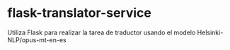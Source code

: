 # flask-translator-service
Utiliza Flask para realizar la tarea de traductor usando el modelo Helsinki-NLP/opus-mt-en-es
